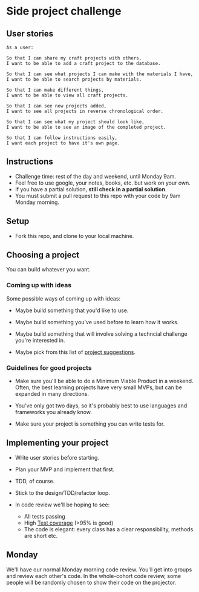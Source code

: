 # Side project challenge

## User stories

```
As a user:

So that I can share my craft projects with others,
I want to be able to add a craft project to the database.

So that I can see what projects I can make with the materials I have,
I want to be able to search projects by materials.

So that I can make different things,
I want to be able to view all craft projects.

So that I can see new projects added,
I want to see all projects in reverse chronological order.

So that I can see what my project should look like,
I want to be able to see an image of the completed project.

So that I can follow instructions easily,
I want each project to have it's own page. 
```

## Instructions

* Challenge time: rest of the day and weekend, until Monday 9am.
* Feel free to use google, your notes, books, etc. but work on your own.
* If you have a partial solution, **still check in a partial solution**.
* You must submit a pull request to this repo with your code by 9am Monday morning.

## Setup

* Fork this repo, and clone to your local machine.

## Choosing a project

You can build whatever you want.

### Coming up with ideas

Some possible ways of coming up with ideas:

* Maybe build something that you'd like to use.

* Maybe build something you've used before to learn how it works.

* Maybe build something that will involve solving a techncial challenge you're interested in.

* Maybe pick from this list of [project suggestions](https://github.com/karan/Projects).

### Guidelines for good projects

* Make sure you'll be able to do a Minimum Viable Product in a weekend.  Often, the best learning projects have very small MVPs, but can be expanded in many directions.

* You've only got two days, so it's probably best to use languages and frameworks you already know.

* Make sure your project is something you can write tests for.

## Implementing your project

* Write user stories before starting.

* Plan your MVP and implement that first.

* TDD, of course.

* Stick to the design/TDD/refactor loop.

* In code review we'll be hoping to see:
  * All tests passing
  * High [Test coverage](https://github.com/makersacademy/course/blob/master/pills/test_coverage.md) (>95% is good)
  * The code is elegant: every class has a clear responsibility, methods are short etc.

## Monday

We'll have our normal Monday morning code review.  You'll get into groups and review each other's code.  In the whole-cohort code review, some people will be randomly chosen to show their code on the projector.
